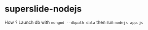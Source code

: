 superslide-nodejs
=================

How ? Launch db with `mongod --dbpath data` then run `nodejs app.js`
